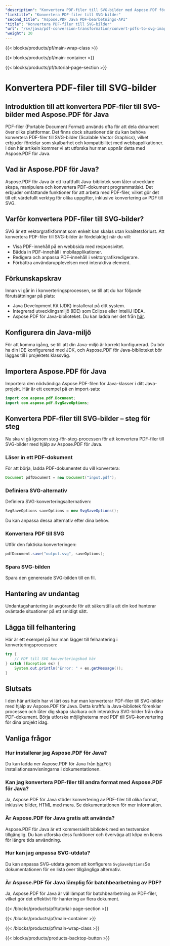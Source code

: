 ```yaml
---
"description": "Konvertera PDF-filer till SVG-bilder med Aspose.PDF för Java - Steg-för-steg-guide till sömlös PDF till SVG-konvertering med Aspose.PDF för Java."
"linktitle": "Konvertera PDF-filer till SVG-bilder"
"second_title": "Aspose.PDF Java PDF-bearbetnings-API"
"title": "Konvertera PDF-filer till SVG-bilder"
"url": "/sv/java/pdf-conversion-transformation/convert-pdfs-to-svg-images/"
"weight": 20
---
```


{{< blocks/products/pf/main-wrap-class >}}

{{< blocks/products/pf/main-container >}}

{{< blocks/products/pf/tutorial-page-section >}}

# Konvertera PDF-filer till SVG-bilder


## Introduktion till att konvertera PDF-filer till SVG-bilder med Aspose.PDF för Java

PDF-filer (Portable Document Format) används ofta för att dela dokument över olika plattformar. Det finns dock situationer där du kan behöva konvertera PDF-filer till SVG-bilder (Scalable Vector Graphics), vilket erbjuder fördelar som skalbarhet och kompatibilitet med webbapplikationer. I den här artikeln kommer vi att utforska hur man uppnår detta med Aspose.PDF för Java.

## Vad är Aspose.PDF för Java?

Aspose.PDF för Java är ett kraftfullt Java-bibliotek som låter utvecklare skapa, manipulera och konvertera PDF-dokument programmatiskt. Det erbjuder omfattande funktioner för att arbeta med PDF-filer, vilket gör det till ett värdefullt verktyg för olika uppgifter, inklusive konvertering av PDF till SVG.

## Varför konvertera PDF-filer till SVG-bilder?

SVG är ett vektorgrafikformat som enkelt kan skalas utan kvalitetsförlust. Att konvertera PDF-filer till SVG-bilder är fördelaktigt när du vill:

- Visa PDF-innehåll på en webbsida med responsivitet.
- Bädda in PDF-innehåll i mobilapplikationer.
- Redigera och anpassa PDF-innehåll i vektorgrafikredigerare.
- Förbättra användarupplevelsen med interaktiva element.

## Förkunskapskrav

Innan vi går in i konverteringsprocessen, se till att du har följande förutsättningar på plats:

- Java Development Kit (JDK) installerat på ditt system.
- Integrerad utvecklingsmiljö (IDE) som Eclipse eller IntelliJ IDEA.
- Aspose.PDF för Java-biblioteket. Du kan ladda ner det från [här](https://releases.aspose.com/pdf/java/).

## Konfigurera din Java-miljö

För att komma igång, se till att din Java-miljö är korrekt konfigurerad. Du bör ha din IDE konfigurerad med JDK, och Aspose.PDF för Java-biblioteket bör läggas till i projektets klassväg.

## Importera Aspose.PDF för Java

Importera den nödvändiga Aspose.PDF-filen för Java-klasser i ditt Java-projekt. Här är ett exempel på en import-sats:

```java
import com.aspose.pdf.Document;
import com.aspose.pdf.SvgSaveOptions;
```

## Konvertera PDF-filer till SVG-bilder – steg för steg

Nu ska vi gå igenom steg-för-steg-processen för att konvertera PDF-filer till SVG-bilder med hjälp av Aspose.PDF för Java.

### Läser in ett PDF-dokument

För att börja, ladda PDF-dokumentet du vill konvertera:

```java
Document pdfDocument = new Document("input.pdf");
```

### Definiera SVG-alternativ

Definiera SVG-konverteringsalternativen:

```java
SvgSaveOptions saveOptions = new SvgSaveOptions();
```

Du kan anpassa dessa alternativ efter dina behov.

### Konvertera PDF till SVG

Utför den faktiska konverteringen:

```java
pdfDocument.save("output.svg", saveOptions);
```

### Spara SVG-bilden

Spara den genererade SVG-bilden till en fil.

## Hantering av undantag

Undantagshantering är avgörande för att säkerställa att din kod hanterar oväntade situationer på ett smidigt sätt.

## Lägga till felhantering

Här är ett exempel på hur man lägger till felhantering i konverteringsprocessen:

```java
try {
    // PDF till SVG konverteringskod här
} catch (Exception ex) {
    System.out.println("Error: " + ex.getMessage());
}
```

## Slutsats

I den här artikeln har vi lärt oss hur man konverterar PDF-filer till SVG-bilder med hjälp av Aspose.PDF för Java. Detta kraftfulla Java-bibliotek förenklar processen och låter dig skapa skalbara och interaktiva SVG-bilder från dina PDF-dokument. Börja utforska möjligheterna med PDF till SVG-konvertering för dina projekt idag.

## Vanliga frågor

### Hur installerar jag Aspose.PDF för Java?

Du kan ladda ner Aspose.PDF för Java från [här](https://releases.aspose.com/pdf/java/)Följ installationsanvisningarna i dokumentationen.

### Kan jag konvertera PDF-filer till andra format med Aspose.PDF för Java?

Ja, Aspose.PDF för Java stöder konvertering av PDF-filer till olika format, inklusive bilder, HTML med mera. Se dokumentationen för mer information.

### Är Aspose.PDF för Java gratis att använda?

Aspose.PDF för Java är ett kommersiellt bibliotek med en testversion tillgänglig. Du kan utforska dess funktioner och överväga att köpa en licens för längre tids användning.

### Hur kan jag anpassa SVG-utdata?

Du kan anpassa SVG-utdata genom att konfigurera `SvgSaveOptions`Se dokumentationen för en lista över tillgängliga alternativ.

### Är Aspose.PDF för Java lämplig för batchbearbetning av PDF?

Ja, Aspose.PDF för Java är väl lämpat för batchbearbetning av PDF-filer, vilket gör det effektivt för hantering av flera dokument.

{{< /blocks/products/pf/tutorial-page-section >}}

{{< /blocks/products/pf/main-container >}}

{{< /blocks/products/pf/main-wrap-class >}}

{{< blocks/products/products-backtop-button >}}
